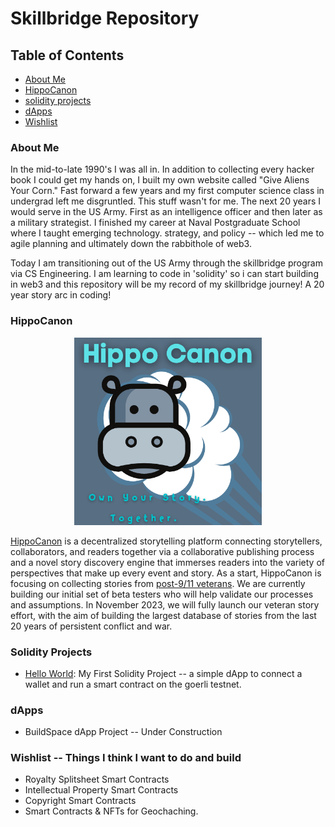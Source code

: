 # Skillbridge Repository

## Table of Contents 
   * [About Me](#about_me)
   * [HippoCanon](#HippoCanon)
   * [solidity projects](#solidity-projects)
   * [dApps](#dApps)
   * [Wishlist](#Wishlist) 

### About Me

In the mid-to-late 1990's I was all in. In addition to collecting every hacker book I could get my hands on, I built my own website called "Give Aliens Your Corn." Fast forward a few years and my first computer science class in undergrad left me disgruntled. This stuff wasn't for me. The next 20 years I would serve in the US Army. First as an intelligence officer and then later as a military strategist. I finished my career at Naval Postgraduate School where I taught emerging technology. strategy, and policy -- which led me to agile planning and ultimately down the rabbithole of web3. 

Today I am transitioning out of the US Army through the skillbridge program via CS Engineering. I am learning to code in 'solidity' so i can start building in web3 and this repository will be my record of my skillbridge journey! A 20 year story arc in coding! 

### HippoCanon

<p align="center">
  <img width="300" height="300" src="https://github.com/DBKW/Skillbridge/blob/01e8a14d63dff3bf64cb146a1eb909187d01471f/HippoCanon.png">
</p>

[HippoCanon](https://www.hippocanon.com) is a decentralized storytelling platform connecting storytellers, collaborators, and readers together via a collaborative publishing process and a novel story discovery engine that immerses readers into the variety of perspectives that make up every event and story. As a start, HippoCanon is focusing on collecting stories from [post-9/11 veterans](https://hippocanon.com/veterans-initiative). We are currently building our initial set of beta testers who will help validate our processes and assumptions. In November 2023, we will fully launch our veteran story effort, with the aim of building the largest database of stories from the last 20 years of persistent conflict and war. 

### Solidity Projects

  * [Hello World](https://hippocanon2.surge.sh): My First Solidity Project -- a simple dApp to connect a wallet and run a smart contract on the goerli testnet. 

### dApps

  * BuildSpace dApp Project -- Under Construction 

### Wishlist -- Things I think I want to do and build

   * Royalty Splitsheet Smart Contracts 
   * Intellectual Property Smart Contracts
   * Copyright Smart Contracts 
   * Smart Contracts & NFTs for Geochaching. 

